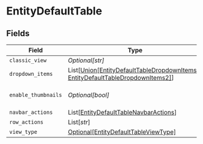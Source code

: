 # EntityDefaultTable


## Fields

| Field                                                                                                                                     | Type                                                                                                                                      | Required                                                                                                                                  | Description                                                                                                                               |
| ----------------------------------------------------------------------------------------------------------------------------------------- | ----------------------------------------------------------------------------------------------------------------------------------------- | ----------------------------------------------------------------------------------------------------------------------------------------- | ----------------------------------------------------------------------------------------------------------------------------------------- |
| `classic_view`                                                                                                                            | *Optional[str]*                                                                                                                           | :heavy_minus_sign:                                                                                                                        | N/A                                                                                                                                       |
| `dropdown_items`                                                                                                                          | List[[Union[EntityDefaultTableDropdownItems1, EntityDefaultTableDropdownItems2]](../../models/shared/entitydefaulttabledropdownitems.md)] | :heavy_minus_sign:                                                                                                                        | N/A                                                                                                                                       |
| `enable_thumbnails`                                                                                                                       | *Optional[bool]*                                                                                                                          | :heavy_minus_sign:                                                                                                                        | Enable the thumbnail column                                                                                                               |
| `navbar_actions`                                                                                                                          | List[[EntityDefaultTableNavbarActions](../../models/shared/entitydefaulttablenavbaractions.md)]                                           | :heavy_minus_sign:                                                                                                                        | N/A                                                                                                                                       |
| `row_actions`                                                                                                                             | List[*str*]                                                                                                                               | :heavy_minus_sign:                                                                                                                        | N/A                                                                                                                                       |
| `view_type`                                                                                                                               | [Optional[EntityDefaultTableViewType]](../../models/shared/entitydefaulttableviewtype.md)                                                 | :heavy_minus_sign:                                                                                                                        | N/A                                                                                                                                       |